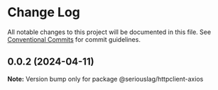 # Change Log

All notable changes to this project will be documented in this file.
See [Conventional Commits](https://conventionalcommits.org) for commit guidelines.

## 0.0.2 (2024-04-11)

**Note:** Version bump only for package @seriouslag/httpclient-axios
